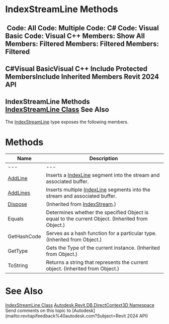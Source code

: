 # IndexStreamLine Methods

﻿
 Code: All Code: Multiple Code: C# Code: Visual Basic Code: Visual C++  Members: Show All Members: Filtered Members: Filtered Members: Filtered   
---  
C#Visual BasicVisual C++
Include Protected MembersInclude Inherited Members
Revit 2024 API  
---  
IndexStreamLine Methods  
[IndexStreamLine Class](bc5f0c34-05dc-1957-13bd-f1199e12ba97.md "IndexStreamLine Class") See Also  
---  
The [IndexStreamLine](bc5f0c34-05dc-1957-13bd-f1199e12ba97.md "IndexStreamLine Class") type exposes the following members.
# Methods
| Name | Description |
| --- | --- |
| --- | --- | --- |
| [AddLine](b1d69a17-78c5-2b8f-7cdb-ad767ce81591.md "AddLine Method") | Inserts a [IndexLine](3b22e25e-f934-3931-6f22-e451ffcc11b0.md "IndexLine Class") segment into the stream and associated buffer. |
| [AddLines](ef1aa8e3-6971-656d-6c81-9557508f909a.md "AddLines Method") | Inserts multiple [IndexLine](3b22e25e-f934-3931-6f22-e451ffcc11b0.md "IndexLine Class") segments into the stream and associated buffer. |
| [Dispose](1a7b2093-a251-21ae-a225-1a456da5d73b.md "Dispose Method") | (Inherited from [IndexStream](9c300586-7f1f-41db-270b-797d6ad967d8.md "IndexStream Class").) |
| Equals | Determines whether the specified Object is equal to the current Object. (Inherited from Object.) |
| GetHashCode | Serves as a hash function for a particular type.  (Inherited from Object.) |
| GetType | Gets the Type of the current instance. (Inherited from Object.) |
| ToString | Returns a string that represents the current object. (Inherited from Object.) |

# See Also
[IndexStreamLine Class](bc5f0c34-05dc-1957-13bd-f1199e12ba97.md "IndexStreamLine Class")
[Autodesk.Revit.DB.DirectContext3D Namespace](f4ba10f0-55ea-5344-173b-688405391794.md "Autodesk.Revit.DB.DirectContext3D Namespace")
Send comments on this topic to [Autodesk](mailto:revitapifeedback%40autodesk.com?Subject=Revit 2024 API)